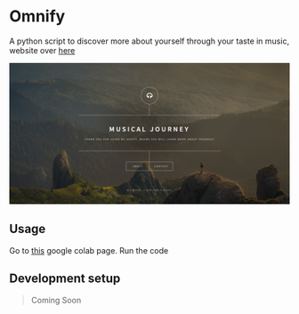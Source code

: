 # Omnify
A python script to discover more about yourself through your taste in music, website over [here](https://www.andrewnovac.com/journey)

![](images/header.png)

## Usage

Go to [this](https://colab.research.google.com/drive/1vAq5ZFhfeA5_SriMAbcXZX11c56hAP5f) google colab page.
Run the code

## Development setup

> Coming Soon
